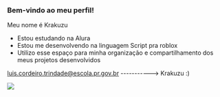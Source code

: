 ### Bem-vindo ao meu perfil!   

Meu nome é Krakuzu

- Estou estudando na Alura
- Estou me desenvolvendo na linguagem Script pra roblox
- Utilizo esse espaço para minha organização e compartilhamento dos meus projetos desenvolvidos

luis.cordeiro.trindade@escola.pr.gov.br -----------> Krakuzu :)

![](https://media.tenor.com/ZIf2LdFqTRAAAAAC/kuroko.gif)
